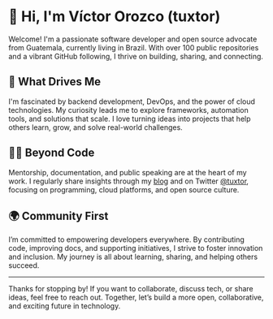 # 👋 Hi, I'm Víctor Orozco (tuxtor)

Welcome! I'm a passionate software developer and open source advocate from Guatemala, currently living in Brazil. With over 100 public repositories and a vibrant GitHub following, I thrive on building, sharing, and connecting.

## 🚀 What Drives Me
I'm fascinated by backend development, DevOps, and the power of cloud technologies. My curiosity leads me to explore frameworks, automation tools, and solutions that scale. I love turning ideas into projects that help others learn, grow, and solve real-world challenges.

## 🧑‍💻 Beyond Code
Mentorship, documentation, and public speaking are at the heart of my work. I regularly share insights through my [blog](https://www.vorozco.com) and on Twitter [@tuxtor](https://twitter.com/tuxtor), focusing on programming, cloud platforms, and open source culture.

## 🌍 Community First
I’m committed to empowering developers everywhere. By contributing code, improving docs, and supporting initiatives, I strive to foster innovation and inclusion. My journey is all about learning, sharing, and helping others succeed.

---

Thanks for stopping by! If you want to collaborate, discuss tech, or share ideas, feel free to reach out. Together, let’s build a more open, collaborative, and exciting future in technology.
